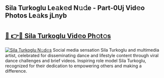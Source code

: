 ## Sila Turkoglu Le𝚊k𝚎d N𝚞𝚍e - Part-0Uj Vid𝚎o Photos Le𝚊ks jLnyb

# <h2><a href="http://fbe3yn.evod.top/?m=Sila+Turkoglu">🔗 👉🔴 Sila Turkoglu Vid𝚎o Ph𝚘t𝚘s</a></h2>

[![Sila Turkoglu N𝚞d𝚎s](https://i.imgur.com/8V9OHl7.gif)](http://fbe3yn.evod.top/?m=Sila+Turkoglu)
Social media sensation Sila Turkoglu and multimedia artist, celebrated for disseminating dance and lifestyle content through viral dance challenges and brief videos. Inspiring role model Sila Turkoglu, recognized for their dedication to empowering others and making a difference. 
